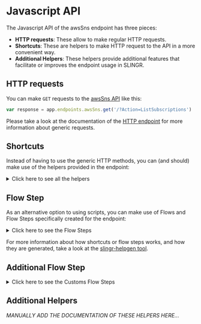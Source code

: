 # Javascript API

The Javascript API of the awsSns endpoint has three pieces:

- **HTTP requests**: These allow to make regular HTTP requests.
- **Shortcuts**: These are helpers to make HTTP request to the API in a more convenient way.
- **Additional Helpers**: These helpers provide additional features that facilitate or improves the endpoint usage in SLINGR.

## HTTP requests
You can make `GET` requests to the [awsSns API](API_URL_HERE) like this:
```javascript
var response = app.endpoints.awsSns.get('/?Action=ListSubscriptions')
```

Please take a look at the documentation of the [HTTP endpoint](https://github.com/slingr-stack/http-endpoint#javascript-api)
for more information about generic requests.

## Shortcuts

Instead of having to use the generic HTTP methods, you can (and should) make use of the helpers provided in the endpoint:
<details>
    <summary>Click here to see all the helpers</summary>

<br>

* API URL: '/?Action=AddPermission'
* HTTP Method: 'GET'
```javascript
app.endpoints.awsSns.AddPermission.get()
```
---
* API URL: '/?Action=CheckIfPhoneNumberIsOptedOut'
* HTTP Method: 'GET'
```javascript
app.endpoints.awsSns.CheckIfPhoneNumberIsOptedOut.get()
```
---
* API URL: '/?Action=ConfirmSubscription'
* HTTP Method: 'GET'
```javascript
app.endpoints.awsSns.ConfirmSubscription.get()
```
---
* API URL: '/?Action=CreatePlatformApplication'
* HTTP Method: 'GET'
```javascript
app.endpoints.awsSns.CreatePlatformApplication.get()
```
---
* API URL: '/?Action=CreatePlatformEndpoint'
* HTTP Method: 'GET'
```javascript
app.endpoints.awsSns.CreatePlatformEndpoint.get()
```
---
* API URL: '/?Action=CreateTopic'
* HTTP Method: 'GET'
```javascript
app.endpoints.awsSns.CreateTopic.get()
```
---
* API URL: '/?Action=DeleteEndpoint'
* HTTP Method: 'GET'
```javascript
app.endpoints.awsSns.DeleteEndpoint.get()
```
---
* API URL: '/?Action=DeletePlatformApplication'
* HTTP Method: 'GET'
```javascript
app.endpoints.awsSns.DeletePlatformApplication.get()
```
---
* API URL: '/?Action=DeleteTopic'
* HTTP Method: 'GET'
```javascript
app.endpoints.awsSns.DeleteTopic.get()
```
---
* API URL: '/?Action=GetEndpointAttributes'
* HTTP Method: 'GET'
```javascript
app.endpoints.awsSns.GetEndpointAttributes.get()
```
---
* API URL: '/?Action=GetPlatformApplicationAttributes'
* HTTP Method: 'GET'
```javascript
app.endpoints.awsSns.GetPlatformApplicationAttributes.get()
```
---
* API URL: '/?Action=GetSMSAttributes'
* HTTP Method: 'GET'
```javascript
app.endpoints.awsSns.GetSMSAttributes.get()
```
---
* API URL: '/?Action=GetSubscriptionAttributes'
* HTTP Method: 'GET'
```javascript
app.endpoints.awsSns.GetSubscriptionAttributes.get()
```
---
* API URL: '/?Action=GetTopicAttributes'
* HTTP Method: 'GET'
```javascript
app.endpoints.awsSns.GetTopicAttributes.get()
```
---
* API URL: '/?Action=ListEndpointsByPlatformApplication'
* HTTP Method: 'GET'
```javascript
app.endpoints.awsSns.ListEndpointsByPlatformApplication.get()
```
---
* API URL: '/?Action=ListPhoneNumbersOptedOut'
* HTTP Method: 'GET'
```javascript
app.endpoints.awsSns.ListPhoneNumbersOptedOut.get()
```
---
* API URL: '/?Action=ListPlatformApplications'
* HTTP Method: 'GET'
```javascript
app.endpoints.awsSns.ListPlatformApplications.get()
```
---
* API URL: '/?Action=ListSubscriptions'
* HTTP Method: 'GET'
```javascript
app.endpoints.awsSns.ListSubscriptions.get()
```
---
* API URL: '/?Action=ListSubscriptionsByTopic'
* HTTP Method: 'GET'
```javascript
app.endpoints.awsSns.ListSubscriptionsByTopic.get()
```
---
* API URL: '/?Action=ListTopics'
* HTTP Method: 'GET'
```javascript
app.endpoints.awsSns.ListTopics.get()
```
---
* API URL: '/?Action=OptInPhoneNumber'
* HTTP Method: 'GET'
```javascript
app.endpoints.awsSns.OptInPhoneNumber.get()
```
---
* API URL: '/?Action=Publish'
* HTTP Method: 'GET'
```javascript
app.endpoints.awsSns.Publish.get()
```
---
* API URL: '/?Action=RemovePermission'
* HTTP Method: 'GET'
```javascript
app.endpoints.awsSns.RemovePermission.get()
```
---
* API URL: '/?Action=SetEndpointAttributes'
* HTTP Method: 'GET'
```javascript
app.endpoints.awsSns.SetEndpointAttributes.get()
```
---
* API URL: '/?Action=SetPlatformApplicationAttributes'
* HTTP Method: 'GET'
```javascript
app.endpoints.awsSns.SetPlatformApplicationAttributes.get()
```
---
* API URL: '/?Action=SetSMSAttributes'
* HTTP Method: 'GET'
```javascript
app.endpoints.awsSns.SetSMSAttributes.get()
```
---
* API URL: '/?Action=SetSubscriptionAttributes'
* HTTP Method: 'GET'
```javascript
app.endpoints.awsSns.SetSubscriptionAttributes.get()
```
---
* API URL: '/?Action=SetTopicAttributes'
* HTTP Method: 'GET'
```javascript
app.endpoints.awsSns.SetTopicAttributes.get()
```
---
* API URL: '/?Action=Subscribe'
* HTTP Method: 'GET'
```javascript
app.endpoints.awsSns.Subscribe.get()
```
---
* API URL: '/?Action=Unsubscribe'
* HTTP Method: 'GET'
```javascript
app.endpoints.awsSns.Unsubscribe.get()
```
---

</details>
    
## Flow Step

As an alternative option to using scripts, you can make use of Flows and Flow Steps specifically created for the endpoint: 
<details>
    <summary>Click here to see the Flow Steps</summary>

<br>



### Generic Flow Step

Generic flow step for full use of the entire endpoint and its services.

<h3>Inputs</h3>

<table>
    <thead>
    <tr>
        <th>Label</th>
        <th>Type</th>
        <th>Required</th>
        <th>Default</th>
        <th>Visibility</th>
        <th>Description</th>
    </tr>
    </thead>
    <tbody>
    <tr>
        <td>URL (Method)</td>
        <td>choice</td>
        <td>yes</td>
        <td> - </td>
        <td>Always</td>
        <td>
            This is the http method to be used against the endpoint. <br>
            Possible values are: <br>
            <i><strong>GET</strong></i>
        </td>
    </tr>
    <tr>
        <td>URL (Path)</td>
        <td>choice</td>
        <td>yes</td>
        <td> - </td>
        <td>Always</td>
        <td>
            The url to which this endpoint will send the request. This is the exact service to which the http request will be made. <br>
            Possible values are: <br>
            <i><strong>/?Action=AddPermission<br>/?Action=CheckIfPhoneNumberIsOptedOut<br>/?Action=ConfirmSubscription<br>/?Action=CreatePlatformApplication<br>/?Action=CreatePlatformEndpoint<br>/?Action=CreateTopic<br>/?Action=DeleteEndpoint<br>/?Action=DeletePlatformApplication<br>/?Action=DeleteTopic<br>/?Action=GetEndpointAttributes<br>/?Action=GetPlatformApplicationAttributes<br>/?Action=GetSMSAttributes<br>/?Action=GetSubscriptionAttributes<br>/?Action=GetTopicAttributes<br>/?Action=ListEndpointsByPlatformApplication<br>/?Action=ListPhoneNumbersOptedOut<br>/?Action=ListPlatformApplications<br>/?Action=ListSubscriptions<br>/?Action=ListSubscriptionsByTopic<br>/?Action=ListTopics<br>/?Action=OptInPhoneNumber<br>/?Action=Publish<br>/?Action=RemovePermission<br>/?Action=SetEndpointAttributes<br>/?Action=SetPlatformApplicationAttributes<br>/?Action=SetSMSAttributes<br>/?Action=SetSubscriptionAttributes<br>/?Action=SetTopicAttributes<br>/?Action=Subscribe<br>/?Action=Unsubscribe<br></strong></i>
        </td>
    </tr>
    <tr>
        <td>Headers</td>
        <td>keyValue</td>
        <td>no</td>
        <td> - </td>
        <td>Always</td>
        <td>
            Used when you want to have a custom http header for the request.
        </td>
    </tr>
    <tr>
        <td>Query Params</td>
        <td>keyValue</td>
        <td>no</td>
        <td> - </td>
        <td>Always</td>
        <td>
            Used when you want to have a custom query params for the http call.
        </td>
    </tr>
    <tr>
        <td>Body</td>
        <td>json</td>
        <td>no</td>
        <td> - </td>
        <td>Always</td>
        <td>
            A payload of data can be sent to the server in the body of the request.
        </td>
    </tr>
    <tr>
        <td>Override Settings</td>
        <td>boolean</td>
        <td>no</td>
        <td> false </td>
        <td>Always</td>
        <td></td>
    </tr>
    <tr>
        <td>Follow Redirect</td>
        <td>boolean</td>
        <td>no</td>
        <td> false </td>
        <td> overrideSettings </td>
        <td>Indicates that the resource has to be downloaded into a file instead of returning it in the response.</td>
    </tr>
    <tr>
        <td>Download</td>
        <td>boolean</td>
        <td>no</td>
        <td> false </td>
        <td> overrideSettings </td>
        <td>If true the method won't return until the file has been downloaded, and it will return all the information of the file.</td>
    </tr>
    <tr>
        <td>File name</td>
        <td>text</td>
        <td>no</td>
        <td></td>
        <td> overrideSettings </td>
        <td>If provided, the file will be stored with this name. If empty the file name will be calculated from the URL.</td>
    </tr>
    <tr>
        <td>Full response</td>
        <td> boolean </td>
        <td>no</td>
        <td> false </td>
        <td> overrideSettings </td>
        <td>Include extended information about response</td>
    </tr>
    <tr>
        <td>Connection Timeout</td>
        <td> number </td>
        <td>no</td>
        <td> 5000 </td>
        <td> overrideSettings </td>
        <td>Connect timeout interval, in milliseconds (0 = infinity).</td>
    </tr>
    <tr>
        <td>Read Timeout</td>
        <td> number </td>
        <td>no</td>
        <td> 60000 </td>
        <td> overrideSettings </td>
        <td>Read timeout interval, in milliseconds (0 = infinity).</td>
    </tr>
    </tbody>
</table>

<h3>Outputs</h3>

<table>
    <thead>
    <tr>
        <th>Name</th>
        <th>Type</th>
        <th>Description</th>
    </tr>
    </thead>
    <tbody>
    <tr>
        <td>response</td>
        <td>object</td>
        <td>
            Object resulting from the response to the endpoint call.
        </td>
    </tr>
    </tbody>
</table>


</details>

For more information about how shortcuts or flow steps works, and how they are generated, take a look at the [slingr-helpgen tool](https://github.com/slingr-stack/slingr-helpgen).

## Additional Flow Step


<details>
    <summary>Click here to see the Customs Flow Steps</summary>

<br>



### Custom Flow Steps Name

Description of Custom Flow Steps

*MANUALLY ADD THE DOCUMENTATION OF THESE FLOW STEPS HERE...*


</details>

## Additional Helpers
*MANUALLY ADD THE DOCUMENTATION OF THESE HELPERS HERE...*